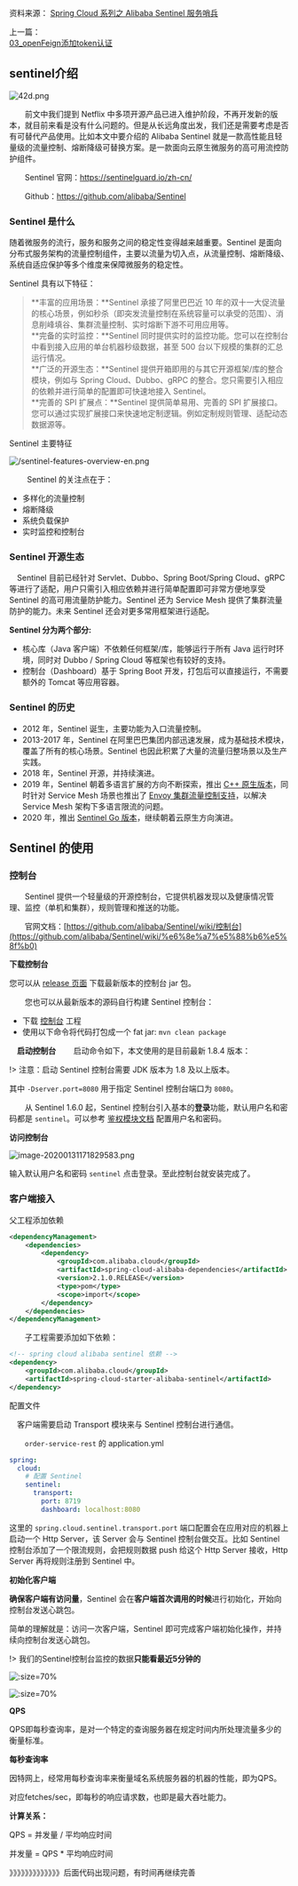 资料来源：
[Spring Cloud 系列之 Alibaba Sentinel 服务哨兵](https://mrhelloworld.com/sentinel/)


上一篇：<br/>
[03_openFeign添加token认证](springCloud/feign&ribbon/03openFeign添加token认证.md)<br/>



## sentinel介绍

![42d.png](large/43697219-3cb4ef3a-9975-11e8-9a9c-73f4f537442d.png ':size=40%')

　　前文中我们提到 Netflix 中多项开源产品已进入维护阶段，不再开发新的版本，就目前来看是没有什么问题的。但是从长远角度出发，我们还是需要考虑是否有可替代产品使用。比如本文中要介绍的 Alibaba Sentinel 就是一款高性能且轻量级的流量控制、熔断降级可替换方案。是一款面向云原生微服务的高可用流控防护组件。

　　Sentinel 官网：https://sentinelguard.io/zh-cn/

　　Github：https://github.com/alibaba/Sentinel

### Sentinel 是什么

随着微服务的流行，服务和服务之间的稳定性变得越来越重要。Sentinel 是面向分布式服务架构的流量控制组件，主要以流量为切入点，从流量控制、熔断降级、系统自适应保护等多个维度来保障微服务的稳定性。

Sentinel 具有以下特征：
> **丰富的应用场景：**Sentinel 承接了阿里巴巴近 10 年的双十一大促流量的核心场景，例如秒杀（即突发流量控制在系统容量可以承受的范围）、消息削峰填谷、集群流量控制、实时熔断下游不可用应用等。<br/>
> **完备的实时监控：**Sentinel 同时提供实时的监控功能。您可以在控制台中看到接入应用的单台机器秒级数据，甚至 500 台以下规模的集群的汇总运行情况。<br/>
> **广泛的开源生态：**Sentinel 提供开箱即用的与其它开源框架/库的整合模块，例如与 Spring Cloud、Dubbo、gRPC 的整合。您只需要引入相应的依赖并进行简单的配置即可快速地接入 Sentinel。<br/>
> **完善的 SPI 扩展点：**Sentinel 提供简单易用、完善的 SPI 扩展接口。您可以通过实现扩展接口来快速地定制逻辑。例如定制规则管理、适配动态数据源等。

Sentinel 主要特征

![/sentinel-features-overview-en.png](large/sentinel-features-overview-en.png ':size=50%')

　　 Sentinel 的关注点在于：

- 多样化的流量控制
- 熔断降级
- 系统负载保护
- 实时监控和控制台

### Sentinel 开源生态

　Sentinel 目前已经针对 Servlet、Dubbo、Spring Boot/Spring Cloud、gRPC 等进行了适配，用户只需引入相应依赖并进行简单配置即可非常方便地享受 Sentinel 的高可用流量防护能力。Sentinel 还为 Service Mesh 提供了集群流量防护的能力。未来 Sentinel 还会对更多常用框架进行适配。

**Sentinel 分为两个部分:**

- 核心库（Java 客户端）不依赖任何框架/库，能够运行于所有 Java 运行时环境，同时对 Dubbo / Spring Cloud 等框架也有较好的支持。
- 控制台（Dashboard）基于 Spring Boot 开发，打包后可以直接运行，不需要额外的 Tomcat 等应用容器。

### Sentinel 的历史

- 2012 年，Sentinel 诞生，主要功能为入口流量控制。
- 2013-2017 年，Sentinel 在阿里巴巴集团内部迅速发展，成为基础技术模块，覆盖了所有的核心场景。Sentinel 也因此积累了大量的流量归整场景以及生产实践。
- 2018 年，Sentinel 开源，并持续演进。
- 2019 年，Sentinel 朝着多语言扩展的方向不断探索，推出 [C++ 原生版本](https://github.com/alibaba/sentinel-cpp)，同时针对 Service Mesh 场景也推出了 [Envoy 集群流量控制支持](https://github.com/alibaba/Sentinel/tree/master/sentinel-cluster/sentinel-cluster-server-envoy-rls)，以解决 Service Mesh 架构下多语言限流的问题。
- 2020 年，推出 [Sentinel Go 版本](https://github.com/alibaba/sentinel-golang)，继续朝着云原生方向演进。

## Sentinel 的使用

### 控制台

　　Sentinel 提供一个轻量级的开源控制台，它提供机器发现以及健康情况管理、监控（单机和集群），规则管理和推送的功能。

　　官网文档：[https://github.com/alibaba/Sentinel/wiki/控制台](https://github.com/alibaba/Sentinel/wiki/%e6%8e%a7%e5%88%b6%e5%8f%b0)

**下载控制台**

您可以从 [release 页面](https://github.com/alibaba/Sentinel/releases) 下载最新版本的控制台 jar 包。

　　您也可以从最新版本的源码自行构建 Sentinel 控制台：

- 下载 [控制台](https://github.com/alibaba/Sentinel/tree/master/sentinel-dashboard) 工程
- 使用以下命令将代码打包成一个 fat jar: `mvn clean package`

　**启动控制台**　
　启动命令如下，本文使用的是目前最新 1.8.4 版本：

!> 注意：启动 Sentinel 控制台需要 JDK 版本为 1.8 及以上版本。

其中 `-Dserver.port=8080` 用于指定 Sentinel 控制台端口为 `8080`。

　　从 Sentinel 1.6.0 起，Sentinel 控制台引入基本的**登录**功能，默认用户名和密码都是 `sentinel`。可以参考 [鉴权模块文档](https://github.com/alibaba/Sentinel/wiki/%e6%8e%a7%e5%88%b6%e5%8f%b0#%e9%89%b4%e6%9d%83) 配置用户名和密码。

**访问控制台**

![image-20200131171829583.png](large/image-20200131171829583.png ':size=40%')

输入默认用户名和密码 `sentinel` 点击登录。至此控制台就安装完成了。

### 客户端接入

父工程添加依赖

~~~~xml
<dependencyManagement>
    <dependencies>
        <dependency>
            <groupId>com.alibaba.cloud</groupId>
            <artifactId>spring-cloud-alibaba-dependencies</artifactId>
            <version>2.1.0.RELEASE</version>
            <type>pom</type>
            <scope>import</scope>
        </dependency>
    </dependencies>
</dependencyManagement>
~~~~

　　子工程需要添加如下依赖：

~~~~xml
<!-- spring cloud alibaba sentinel 依赖 -->
<dependency>
    <groupId>com.alibaba.cloud</groupId>
    <artifactId>spring-cloud-starter-alibaba-sentinel</artifactId>
</dependency>
~~~~

配置文件

　客户端需要启动 Transport 模块来与 Sentinel 控制台进行通信。

　　`order-service-rest` 的 application.yml

~~~~yaml
spring:
  cloud:
    # 配置 Sentinel
    sentinel:
      transport:
        port: 8719
        dashboard: localhost:8080
~~~~

这里的 `spring.cloud.sentinel.transport.port` 端口配置会在应用对应的机器上启动一个 Http Server，该 Server 会与 Sentinel 控制台做交互。比如 Sentinel 控制台添加了一个限流规则，会把规则数据 push 给这个 Http Server 接收，Http Server 再将规则注册到 Sentinel 中。

**初始化客户端**

**确保客户端有访问量**，Sentinel 会在**客户端首次调用的时候**进行初始化，开始向控制台发送心跳包。

简单的理解就是：访问一次客户端，Sentinel 即可完成客户端初始化操作，并持续向控制台发送心跳包。

!> 我们的Sentinel控制台监控的数据**只能看最近5分钟的**

![](large/e6c9d24ely1h2488guuqpj22940u0449.jpg ':size=70%')

![](large/e6c9d24ely1h248g51k3fj21gn0grdht.jpg ':size=70%')




**QPS**

QPS即每秒查询率，是对一个特定的查询服务器在规定时间内所处理流量多少的衡量标准。

**每秒查询率**

因特网上，经常用每秒查询率来衡量域名系统服务器的机器的性能，即为QPS。

对应fetches/sec，即每秒的响应请求数，也即是最大吞吐能力。

**计算关系：**

QPS = 并发量 / 平均响应时间

并发量 = QPS * 平均响应时间


》》》》》》》》》》》》》后面代码出现问题，有时间再继续完善